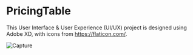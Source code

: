 # PricingTable

This User Interface & User Experience (UI/UX) project is designed using Adobe XD, with icons from https://flaticon.com/.

![Capture](https://user-images.githubusercontent.com/27202690/117145770-c9b89300-adb3-11eb-8188-5ea226b615c7.PNG)
